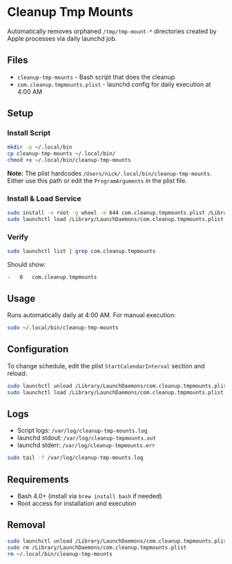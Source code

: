 # Cleanup Tmp Mounts

Automatically removes orphaned `/tmp/tmp-mount-*` directories created by Apple processes via daily launchd job.

## Files

- `cleanup-tmp-mounts` - Bash script that does the cleanup
- `com.cleanup.tmpmounts.plist` - launchd config for daily execution at 4:00 AM

## Setup

### Install Script

```bash
mkdir -p ~/.local/bin
cp cleanup-tmp-mounts ~/.local/bin/
chmod +x ~/.local/bin/cleanup-tmp-mounts
```

**Note:** The plist hardcodes `/Users/nick/.local/bin/cleanup-tmp-mounts`. Either use this path or edit the `ProgramArguments` in the plist file.

### Install & Load Service

```bash
sudo install -o root -g wheel -m 644 com.cleanup.tmpmounts.plist /Library/LaunchDaemons/
sudo launchctl load /Library/LaunchDaemons/com.cleanup.tmpmounts.plist
```

### Verify

```bash
sudo launchctl list | grep com.cleanup.tmpmounts
```

Should show:
```
-	0	com.cleanup.tmpmounts
```

## Usage

Runs automatically daily at 4:00 AM. For manual execution:

```bash
sudo ~/.local/bin/cleanup-tmp-mounts
```

## Configuration

To change schedule, edit the plist `StartCalendarInterval` section and reload:

```bash
sudo launchctl unload /Library/LaunchDaemons/com.cleanup.tmpmounts.plist
sudo launchctl load /Library/LaunchDaemons/com.cleanup.tmpmounts.plist
```

## Logs

- Script logs: `/var/log/cleanup-tmp-mounts.log`
- launchd stdout: `/var/log/cleanup-tmpmounts.out`  
- launchd stderr: `/var/log/cleanup-tmpmounts.err`

```bash
sudo tail -f /var/log/cleanup-tmp-mounts.log
```

## Requirements

- Bash 4.0+ (install via `brew install bash` if needed)
- Root access for installation and execution

## Removal

```bash
sudo launchctl unload /Library/LaunchDaemons/com.cleanup.tmpmounts.plist
sudo rm /Library/LaunchDaemons/com.cleanup.tmpmounts.plist
rm ~/.local/bin/cleanup-tmp-mounts
```
